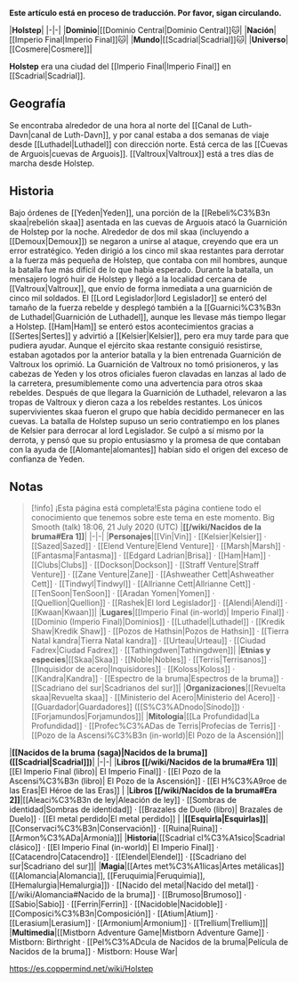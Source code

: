 **Este artículo está en proceso de traducción. Por favor, sigan circulando.**


|**Holstep**|
|-|-|
|**Dominio**|[[Dominio Central\|Dominio Central]]🐱︎|
|**Nación**|[[Imperio Final\|Imperio Final]]🐱︎|
|**Mundo**|[[Scadrial\|Scadrial]]🐱︎|
|**Universo**|[[Cosmere\|Cosmere]]|

**Holstep** era una ciudad del [[Imperio Final\|Imperio Final]] en [[Scadrial\|Scadrial]].

## Geografía
Se encontraba alrededor de una hora al norte del [[Canal de Luth-Davn\|canal de Luth-Davn]], y por canal estaba a dos semanas de viaje desde [[Luthadel\|Luthadel]] con dirección norte. Está cerca de las [[Cuevas de Arguois\|cuevas de Arguois]]. [[Valtroux\|Valtroux]] está a tres días de marcha desde Holstep.

## Historia
Bajo órdenes de [[Yeden\|Yeden]], una porción de la [[Rebeli%C3%B3n skaa\|rebelión skaa]] asentada en las cuevas de Arguois atacó la Guarnición de Holstep por la noche. Alrededor de dos mil skaa (incluyendo a [[Demoux\|Demoux]]) se negaron a unirse al ataque, creyendo que era un error estratégico. Yeden dirigió a los cinco mil skaa restantes para derrotar a la fuerza más pequeña de Holstep, que contaba con mil hombres, aunque la batalla fue más difícil de lo que había esperado.
Durante la batalla, un mensajero logró huir de Holstep y llegó a la localidad cercana de [[Valtroux\|Valtroux]], que envío de forma inmediata a una guarnición de cinco mil soldados. El [[Lord Legislador\|lord Legislador]] se enteró del tamaño de la fuerza rebelde y desplegó también a la [[Guarnici%C3%B3n de Luthadel\|Guarnición de Luthadel]], aunque les llevase más tiempo llegar a Holstep. [[Ham\|Ham]] se enteró estos acontecimientos gracias a [[Sertes\|Sertes]] y advirtió a [[Kelsier\|Kelsier]], pero era muy tarde para que pudiera ayudar. Aunque el ejército skaa restante consiguió resistirse, estaban agotados por la anterior batalla y la bien entrenada Guarnición de Valtroux los oprimió. La Guarnición de Valtroux no tomó prisioneros, y las cabezas de Yeden y los otros oficiales fueron clavadas en lanzas al lado de la carretera, presumiblemente como una advertencia para otros skaa rebeldes. Después de que llegara la Guarnición de Luthadel, relevaron a las tropas de Valtroux y dieron caza a los rebeldes restantes. Los únicos supervivientes skaa fueron el grupo que había decidido permanecer en las cuevas.
La batalla de Holstep supuso un serio contratiempo en los planes de Kelsier para derrocar al lord Legislador. Se culpó a sí mismo por la derrota, y pensó que su propio entusiasmo y la promesa de que contaban con la ayuda de [[Alomante\|alomantes]] habían sido el origen del exceso de confianza de Yeden.

## Notas

> [!info] ¡Esta página está completa!Esta página contiene todo el conocimiento que tenemos sobre este tema en este momento.
Big Smooth (talk) 18:06, 21 July 2020 (UTC)
|**[[/wiki/Nacidos de la bruma#Era 1]]**|
|-|-|
|**Personajes**|[[Vin\|Vin]] · [[Kelsier\|Kelsier]] · [[Sazed\|Sazed]] · [[Elend Venture\|Elend Venture]] · [[Marsh\|Marsh]] · [[Fantasma\|Fantasma]] · [[Edgard Ladrian\|Brisa]] · [[Ham\|Ham]] · [[Clubs\|Clubs]] · [[Dockson\|Dockson]] · [[Straff Venture\|Straff Venture]] · [[Zane Venture\|Zane]] · [[Ashweather Cett\|Ashweather Cett]] · [[Tindwyl\|Tindwyl]] · [[Allrianne Cett\|Allrianne Cett]] · [[TenSoon\|TenSoon]] · [[Aradan Yomen\|Yomen]] · [[Quellion\|Quellion]] · [[Rashek\|El lord Legislador]] · [[Alendi\|Alendi]] · [[Kwaan\|Kwaan]]|
|**Lugares**|[[Imperio Final (in-world)\| Imperio Final]] · [[Dominio (Imperio Final)\|Dominios]] · [[Luthadel\|Luthadel]] · [[Kredik Shaw\|Kredik Shaw]] · [[Pozos de Hathsin\|Pozos de Hathsin]] · [[Tierra Natal kandra\|Tierra Natal kandra]] · [[Urteau\|Urteau]] · [[Ciudad Fadrex\|Ciudad Fadrex]] · [[Tathingdwen\|Tathingdwen]]|
|**Etnias y especies**|[[Skaa\|Skaa]] · [[Noble\|Nobles]] · [[Terris\|Terrisanos]] · [[Inquisidor de acero\|Inquisidores]] · [[Koloss\|Koloss]] · [[Kandra\|Kandra]] · [[Espectro de la bruma\|Espectros de la bruma]] · [[Scadriano del sur\|Scadrianos del sur]]|
|**Organizaciones**|[[Revuelta skaa\|Revuelta skaa]] · [[Ministerio del Acero\|Ministerio del Acero]] · [[Guardador\|Guardadores]] ([[S%C3%ADnodo\|Sínodo]]) · [[Forjamundos\|Forjamundos]]|
|**Mitología**|[[La Profundidad\|La Profundidad]] · [[Profec%C3%ADas de Terris\|Profecías de Terris]] · [[Pozo de la Ascensi%C3%B3n (in-world)\|El Pozo de la Ascensión]]|

|**[[Nacidos de la bruma (saga)\|Nacidos de la bruma]] ([[Scadrial\|Scadrial]])**|
|-|-|
|**Libros [[/wiki/Nacidos de la bruma#Era 1]]**|[[El Imperio Final (libro)\| El Imperio Final]] · [[El Pozo de la Ascensi%C3%B3n (libro)\| El Pozo de la Ascensión]] · [[El H%C3%A9roe de las Eras\|El Héroe de las Eras]] |
|**Libros [[/wiki/Nacidos de la bruma#Era 2]]**|[[Aleaci%C3%B3n de ley\|Aleación de ley]] · [[Sombras de identidad\|Sombras de identidad]] · [[Brazales de Duelo (libro)\| Brazales de Duelo]] · [[El metal perdido\|El metal perdido]]  |
|**[[Esquirla\|Esquirlas]]**|[[Conservaci%C3%B3n\|Conservación]] · [[Ruina\|Ruina]] · [[Armon%C3%ADa\|Armonía]]|
|**Historia**|[[Scadrial cl%C3%A1sico\|Scadrial clásico]] · [[El Imperio Final (in-world)\| El Imperio Final]] · [[Catacendro\|Catacendro]] · [[Elendel\|Elendel]] · [[Scadriano del sur\|Scadriano del sur]]|
|**Magia**|[[Artes met%C3%A1licas\|Artes metálicas]] ([[Alomancia\|Alomancia]], [[Feruquimia\|Feruquimia]], [[Hemalurgia\|Hemalurgia]]) · [[Nacido del metal\|Nacido del metal]] · [[/wiki/Alomancia#Nacido de la bruma]] · [[Brumoso\|Brumoso]] · [[Sabio\|Sabio]] · [[Ferrin\|Ferrin]] · [[Nacidoble\|Nacidoble]] · [[Composici%C3%B3n\|Composición]] · [[Atium\|Atium]] · [[Lerasium\|Lerasium]] · [[Armonium\|Armonium]] · [[Trellium\|Trellium]]|
|**Multimedia**|[[Mistborn Adventure Game\|Mistborn Adventure Game‎‎]] · Mistborn: Birthright · [[Pel%C3%ADcula de Nacidos de la bruma\|Película de Nacidos de la bruma]] · Mistborn: House War|



https://es.coppermind.net/wiki/Holstep